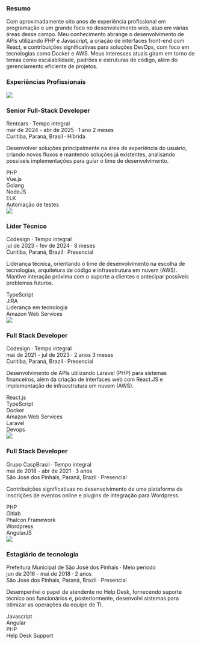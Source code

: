 ### Resumo

Com aproximadamente oito anos de experiência profissional em programação e um grande foco no desenvolvimento web, atuo em várias áreas desse campo. Meu conhecimento abrange o desenvolvimento de APIs utilizando PHP e Javascript, a criação de interfaces front-end com React, e contribuições significativas para soluções DevOps, com foco em tecnologias como Docker e AWS. Meus interesses atuais giram em torno de temas como escalabilidade, padrões e estruturas de código, além do gerenciamento eficiente de projetos.

### Experiências Profissionais

<div class="job-xp">
    <div class="job-xp__top">
        <div class="job-xp__image">
            <img src="{{ site.baseurl }}/img/jobs/rent.jpeg" />
        </div>
        <div class="job-xp__content">
            <h3>Senior Full-Stack Developer</h3>
            <span>
                Rentcars · Tempo integral<br />
                mar de 2024 - abr de 2025 · 1 ano 2 meses<br />
                Curitiba, Paraná, Brasil · Híbrida
            </span>
            <p>
                Desenvolver soluções principalmente na área de experiência do usuário, criando novos fluxos e mantendo soluções já existentes, analisando possíveis implementações para guiar o time de desenvolvimento.
            </p>
            <div class="job-xp__tags">
                <div>PHP</div>
                <div>Vue.js</div>
                <div>Golang</div>
                <div>NodeJS</div>
                <div>ELK</div>
                <div>Automação de testes</div>
            </div>
        </div>
    </div>
</div>

<div class="job-xp">
    <div class="job-xp__top">
        <div class="job-xp__image">
            <img src="{{ site.baseurl }}/img/jobs/code.jpeg" />
        </div>
        <div class="job-xp__content">
            <h3>Líder Técnico</h3>
            <span>
                Codesign · Tempo integral<br />
                jul de 2023 - fev de 2024 · 8 meses<br />
                Curitiba, Paraná, Brazil · Presencial
            </span>
            <p>
                Liderança técnica, orientando o time de desenvolvimento na escolha de tecnologias, arquitetura de código e infraestrutura em nuvem (AWS). Mantive interação próxima com o suporte a clientes e antecipar possíveis problemas futuros.
            </p>
            <div class="job-xp__tags">
                <div>TypeScript</div>
                <div>JIRA</div>
                <div>Liderança em tecnologia</div>
                <div>Amazon Web Services</div>
            </div>
        </div>
    </div>
</div>

<div class="job-xp">
    <div class="job-xp__top">
        <div class="job-xp__image">
            <img src="{{ site.baseurl }}/img/jobs/code.jpeg" />
        </div>
        <div class="job-xp__content">
            <h3>Full Stack Developer</h3>
            <span>
                Codesign · Tempo integral<br />
                mai de 2021 - jul de 2023 · 2 anos 3 meses<br />
                Curitiba, Paraná, Brazil · Presencial
            </span>
            <p>
                Desenvolvimento de APIs utilizando Laravel (PHP) para sistemas financeiros, além da criação de interfaces web com React.JS e implementação de infraestrutura em nuvem (AWS).
            </p>
            <div class="job-xp__tags">
                <div>React.js</div>
                <div>TypeScript</div>
                <div>Docker</div>
                <div>Amazon Web Services</div>
                <div>Laravel</div>
                <div>Devops</div>
            </div>
        </div>
    </div>
</div>

<div class="job-xp">
    <div class="job-xp__top">
        <div class="job-xp__image">
            <img src="{{ site.baseurl }}/img/jobs/casp.jpeg" />
        </div>
        <div class="job-xp__content">
            <h3>Full Stack Developer</h3>
            <span>
                Grupo CaspBrasil · Tempo integral<br />
                mai de 2018 - abr de 2021 · 3 anos<br />
                São José dos Pinhais, Paraná, Brazil · Presencial
            </span>
            <p>
                Contribuições significativas no desenvolvimento de uma plataforma de inscrições de eventos online e plugins de integração para Wordpress.
            </p>
            <div class="job-xp__tags">
                <div>PHP</div>
                <div>Gitlab</div>
                <div>Phalcon Framework</div>
                <div>Wordpress</div>
                <div>AngularJS</div>
            </div>
        </div>
    </div>
</div>

<div class="job-xp">
    <div class="job-xp__top">
        <div class="job-xp__image">
            <img src="{{ site.baseurl }}/img/jobs/prefa.jpeg" />
        </div>
        <div class="job-xp__content">
            <h3>Estagiário de tecnologia</h3>
            <span>
                Prefeitura Municipal de São José dos Pinhais · Meio período <br />
                jun de 2016 - mai de 2018 · 2 anos <br />
                São José dos Pinhais, Paraná, Brazil · Presencial
            </span>
            <p>
                Desempenhei o papel de atendente no Help Desk, fornecendo suporte técnico aos funcionários e, posteriormente, desenvolvi sistemas para otimizar as operações da equipe de TI.
            </p>
            <div class="job-xp__tags">
                <div>Javascript</div>
                <div>Angular</div>
                <div>PHP</div>
                <div>Help Desk Support</div>
            </div>
        </div>
    </div>
</div>